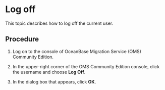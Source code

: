 # Log off

This topic describes how to log off the current user. 

## Procedure

1. Log on to the console of OceanBase Migration Service (OMS) Community Edition.

2. In the upper-right corner of the OMS Community Edition console, click the username and choose **Log Off**. 

3. In the dialog box that appears, click **OK**.